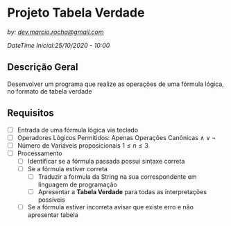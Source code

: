 <!-- markdownlint-disable MD036-->

# Projeto Tabela Verdade

*by: dev.marcio.rocha@gmail.com*

*DateTime Inicial:25/10/2020 - 10:00*

## Descrição Geral

Desenvolver um programa que realize as operações de uma fórmula lógica,
no formato de tabela verdade

## Requisitos

- [ ] Entrada de uma fórmula lógica via teclado
- [ ] Operadores Lógicos Permitidos: Apenas Operações Canônicas $\wedge \vee \neg$
- [ ] Número de Variáveis proposicionais $1 \leq n \leq 3$
- [ ] Processamento
  - [ ] Identificar se a fórmula passada possui sintaxe correta
  - [ ] Se a fórmula estiver correta
    - [ ] Traduzir a formula da String na sua correspondente em linguagem de programação
    - [ ] Apresentar a **Tabela Verdade** para todas as interpretações possíveis
  - [ ] Se a fórmula estiver incorreta avisar que existe erro e não apresentar tabela
